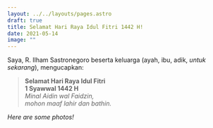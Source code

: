 ```yaml
---
layout: ../../layouts/pages.astro
draft: true
title: Selamat Hari Raya Idul Fitri 1442 H!
date: 2021-05-14
image: ""
---
```

Saya, R. Ilham Sastronegoro beserta keluarga (ayah, ibu, adik, *untuk sekarang*), mengucapkan:

> **Selamat Hari Raya Idul Fitri**\
> **1 Syawwal 1442 H**\
> *Minal Aidin wal Faidzin,*\
> *mohon maaf lahir dan bathin.*  

*Here are some photos!*